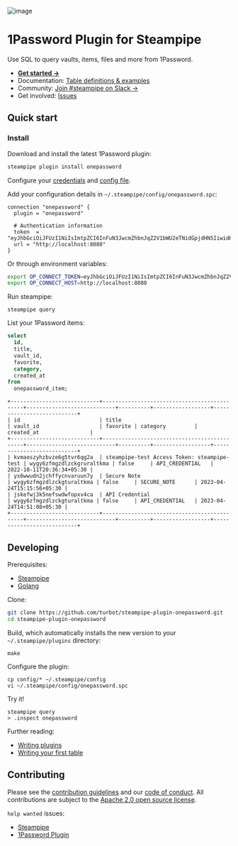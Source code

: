 ![image](https://hub.steampipe.io/images/plugins/turbot/onepassword-social-graphic.png)

# 1Password Plugin for Steampipe

Use SQL to query vaults, items, files and more from 1Password.

- **[Get started →](https://hub.steampipe.io/plugins/turbot/onepassword)**
- Documentation: [Table definitions & examples](https://hub.steampipe.io/plugins/turbot/onepassword/tables)
- Community: [Join #steampipe on Slack →](https://turbot.com/community/join)
- Get involved: [Issues](https://github.com/turbot/steampipe-plugin-onepassword/issues)

## Quick start

### Install

Download and install the latest 1Password plugin:

```bash
steampipe plugin install onepassword
```

Configure your [credentials](https://hub.steampipe.io/plugins/turbot/onepassword#credentials) and [config file](https://hub.steampipe.io/plugins/turbot/onepassword#configuration).

Add your configuration details in `~/.steampipe/config/onepassword.spc`:

```hcl
connection "onepassword" {
  plugin = "onepassword"

  # Authentication information
  token  = "eyJhbGciOiJFUzI1NiIsImtpZCI6InFuN3JwcmZhbnJqZ2V1bWU2eTNidGpjdHN5IiwidHlwIjoiSldUIn0.eyIxcGFzc3dvcmQuY29tL2F1dWlkIjoiVEpGVzVZTlRJSkMzSkNXRFgzQ0dWTUpCSDQiLCIxcGFzc3dvcmQuY29tL3Rva2VuIjoib2tnZGZJWHpEaDhWWkNkRHVNRjZNSUplRUlwN3ZrYUQiLCIxcGFzc3dvcmQuY29tL2Z0cyI6WyJ2YXVsdGFjY2VzcyJdLCIxcGFzc3dvcmQuY29tL3Z0cyI6W3sidSI6ImZwZDR1dW00bHJicTMycG8ybXR2ZGo0c3hpI"
  url = "http://localhost:8080"
}
```

Or through environment variables:

```sh
export OP_CONNECT_TOKEN=eyJhbGciOiJFUzI1NiIsImtpZCI6InFuN3JwcmZhbnJqZ2V1bWU2eTNidGpjdHN5IiwidHlwIjoiSldUIn0.eyIxcGFzc3dvcmQuY29tL2F1dWlkIjoiVEpGVzVZTlRJSkMzSkNXRFgzQ0dWTUpCSDQiLCIxcGFzc3dvcmQuY29tL3Rva2VuIjoib2tnZGZJWHpEaDhWWkNkRHVNRjZNSUplRUlwN3ZrYUQiLCIxcGFzc3dvcmQuY29tL2Z0cyI6WyJ2YXVsdGFjY2VzcyJdLCIxcGFzc3dvcmQuY29tL3Z0cyI6W3sidSI6ImZwZDR1dW00bHJicTMycG8ybXR2ZGo0c3hpI
export OP_CONNECT_HOST=http://localhost:8080
```

Run steampipe:

```shell
steampipe query
```

List your 1Password items:

```sql
select
  id,
  title,
  vault_id,
  favorite,
  category,
  created_at
from
  onepassword_item;
```

```
+----------------------------+---------------------------------------------+----------------------------+----------+------------------+---------------------------+
| id                         | title                                       | vault_id                   | favorite | category         | created_at                |
+----------------------------+---------------------------------------------+----------------------------+----------+------------------+---------------------------+
| kvmaoszyhzbvze6g5tvr6qg2a  | steampipe-test Access Token: steampipe-test | wygy6zfmgzdlzckgruraltkma | false     | API_CREDENTIAL   | 2022-10-11T20:36:34+05:30 |
| ys6wwudn2jchffycnvaruun7y  | Secure Note                                 | wygy6zfmgzdlzckgturaltkma | false     | SECURE_NOTE      | 2023-04-24T15:15:56+05:30 |
| jskefwj3k5nefswdwfopxv4ca  | API Credential                              | wygy6zfmgzdlzckgturaltkma | false     | API_CREDENTIAL   | 2023-04-24T14:51:08+05:30 |
+----------------------------+---------------------------------------------+----------------------------+----------+------------------+---------------------------+
```

## Developing

Prerequisites:

- [Steampipe](https://steampipe.io/downloads)
- [Golang](https://golang.org/doc/install)

Clone:

```sh
git clone https://github.com/turbot/steampipe-plugin-onepassword.git
cd steampipe-plugin-onepassword
```

Build, which automatically installs the new version to your `~/.steampipe/plugins` directory:

```
make
```

Configure the plugin:

```
cp config/* ~/.steampipe/config
vi ~/.steampipe/config/onepassword.spc
```

Try it!

```
steampipe query
> .inspect onepassword
```

Further reading:

- [Writing plugins](https://steampipe.io/docs/develop/writing-plugins)
- [Writing your first table](https://steampipe.io/docs/develop/writing-your-first-table)

## Contributing

Please see the [contribution guidelines](https://github.com/turbot/steampipe/blob/main/CONTRIBUTING.md) and our [code of conduct](https://github.com/turbot/steampipe/blob/main/CODE_OF_CONDUCT.md). All contributions are subject to the [Apache 2.0 open source license](https://github.com/turbot/steampipe-plugin-onepassword/blob/main/LICENSE).

`help wanted` issues:

- [Steampipe](https://github.com/turbot/steampipe/labels/help%20wanted)
- [1Password Plugin](https://github.com/turbot/steampipe-plugin-onepassword/labels/help%20wanted)
